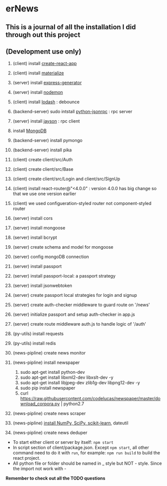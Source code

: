 # erNews
## This is a journal of all the installation I did through out this project
## (Development use only)

1. (client) install [create-react-app](https://github.com/facebookincubator/create-react-app)
2. (client) install [materialize](http://materializecss.com/getting-started.html)
3. (server) install [express-generator](https://expressjs.com/en/starter/generator.html)
4. (server) install [nodemon](https://nodemon.io/)
5. (client) install [lodash](https://lodash.com/) : debounce
6. (backend-server) sudo intstall [python-jsonrpc](https://pypi.python.org/pypi/python-jsonrpc) : rpc server
7. (server) install [jayson](https://github.com/tedeh/jayson) : rpc client
8. install [MongoDB](https://docs.mongodb.com/manual/tutorial/install-mongodb-on-ubuntu/)
9. (backend-server) install pymongo
10. (backend-server) install pika

11. (client) create client/src/Auth
12. (client) create client/src/Base
13. (client) create client/src/Login and client/src/SignUp
14. (client) install react-router@"<4.0.0" : version 4.0.0 has big change so that we use one version earlier
15. (client) we used configueration-styled router not component-styled router

16. (server) install cors
17. (server) install mongoose
18. (server) install bcrypt

19. (server) create schema and model for mongoose 
20. (server) config mongoDB connection

21. (server) install passport
22. (server) install passport-local: a passport strategy
23. (server) install jsonwebtoken
24. (server) create passport local strategies for login and signup
25. (server) create auth-checker middleware to guard route on '/news'
26. (server) initialize passport and setup auth-checker in app.js
27. (server) create route middleware auth.js to handle logic of '/auth'

28. (py-utils) install requests
29. (py-utils) install redis
30. (news-pipline) create news monitor
31. (news-pipline) install newspaper
    1. sudo apt-get install python-dev
    2. sudo apt-get install libxml2-dev libxslt-dev -y
    3. sudo apt-get install libjpeg-dev zlib1g-dev libpng12-dev -y
    4. sudo pip install newspaper
    5. curl https://raw.githubusercontent.com/codelucas/newspaper/master/download_corpora.py | python2.7
32. (news-pipline) create news scraper
33. (news-pipline) [install NumPy, SciPy, scikit-learn](http://scikit-learn.org/stable/install.html), dateutil
34. (news-pipline) create news deduper


* To start either client or server by itself: `npm start`
* In script section of client/package.json. Except `npm start`, all other command need to do it with `run`, 
  for example: `npm run build` to build the react project.
* All python file or folder should be named in _ style but NOT - style. Since the import not work with - 


**Remember to check out all the TODO questions**
